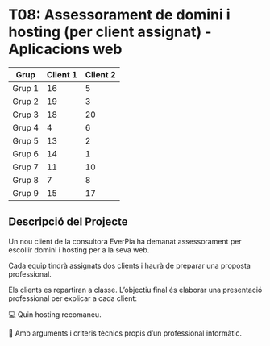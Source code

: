 # T08: Assessorament de domini i hosting (per client assignat) - Aplicacions web
| Grup      | Client 1 | Client 2 |
|-----------|----------|----------|
| Grup 1    | 16       | 5        |
| Grup 2    | 19       | 3        |
| Grup 3    | 18       | 20       |
| Grup 4    | 4        | 6        |
| Grup 5    | 13       | 2        |
| Grup 6    | 14       | 1        |
| Grup 7    | 11       | 10       |
| Grup 8    | 7        | 8        |
| Grup 9    | 15       | 17       |

## Descripció del Projecte

Un nou client de la consultora EverPia ha demanat assessorament per escollir domini i hosting per a la seva web.

Cada equip tindrà assignats dos clients i haurà de preparar una proposta professional.

Els clients es repartiran a classe.
L’objectiu final és elaborar una presentació professional per explicar a cada client:

💻 Quin hosting recomaneu.

🧾 Amb arguments i criteris tècnics propis d’un professional informàtic.
